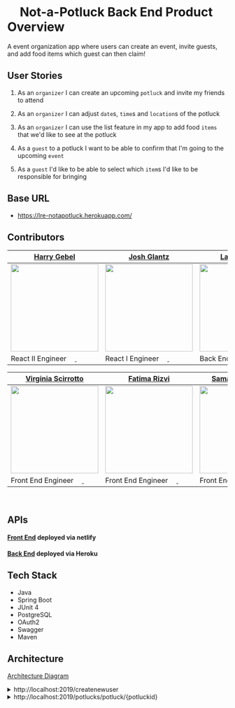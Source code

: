 # <span role="image" aria-label="🥘" style="font-family: &quot;Apple Color Emoji&quot;, &quot;Segoe UI Emoji&quot;, NotoColorEmoji, &quot;Noto Color Emoji&quot;, &quot;Segoe UI Symbol&quot;, &quot;Android Emoji&quot;, EmojiSymbols; line-height: 1em;">🥘</span> Not-a-Potluck Back End Product Overview

A event organization app where users can create an event, invite guests, and add food items which guest can then claim!

## User Stories
1. As an `organizer` I can create an upcoming `potluck` and invite my friends to attend

2. As an `organizer` I can adjust `date`s, `time`s and `location`s of the potluck

3. As an `organizer` I can use the list feature in my app to add food `items` that we'd like to see at the potluck

4. As a `guest` to a potluck I want to be able to confirm that I'm going to the upcoming `event`

5. As a `guest` I'd like to be able to select which `item`s I'd like to be responsible for bringing

## Base URL
- https://lre-notapotluck.herokuapp.com/

## Contributors

| [Harry Gebel](https://github.com/HarryHenryGebel)                                                                                                                     | [Josh Glantz](https://github.com/Jahteo)                                                                                                                     | [Lauren Emick](https://github.com/laurenemick)                                                                                                                     | [Ava Wingfield](https://github.com/avawing)                                                                                                                     |  
|-----------------------------------------------------------------------------------------------------------------------------------------------------------------|----------------------------------------------------------------------------------------------------------------------------------------------------------------------|-----------------------------------------------------------------------------------------------------------------------------------------------------------------|----------------------------------------------------------------------------------------------------------------------------------------------------------------------|
| [<img src="https://avatars3.githubusercontent.com/u/1482486?s=460&u=7d08f54ec0a05764e016399e3a404b3831c08331&v=4" width = "200" />](https://github.com/HarryHenryGebel) | [<img src="https://avatars3.githubusercontent.com/u/65362632?s=460&u=d3fe1f25d6d736abb735bfaaa07bdc19bc0e850d&v=4" width = "200" />](https://github.com/Jahteo) | [<img src="https://avatars0.githubusercontent.com/u/64444915?s=460&u=a9c3af2aa4f156e00677aef2e7fd2b210898c311&v=4" width = "200" />](https://github.com/laurenemick) | [<img src="https://avatars1.githubusercontent.com/u/64428775?s=460&u=b978293f3ab12800a3f6d3caf917e22fe4de55a1&v=4" width = "200" />](https://github.com/avawing) |
|                                   React II Engineer    [<img src="https://github.com/favicon.ico" width="15"> ](https://github.com/HarryHenryGebel)   [ <img src="https://static.licdn.com/sc/h/al2o9zrvru7aqj8e1x2rzsrca" width="15"> ](https://www.linkedin.com/in/harryhenrygebel/)                                     |                          React I Engineer              [<img src="https://github.com/favicon.ico" width="15"> ](https://github.com/Jahteo)     [ <img src="https://static.licdn.com/sc/h/al2o9zrvru7aqj8e1x2rzsrca" width="15"> ](https://www.linkedin.com/in/josh-glantzhucks/)                                     |                                 Back End Engineer      [<img src="https://github.com/favicon.ico" width="15"> ](https://github.com/laurenemick)   [ <img src="https://static.licdn.com/sc/h/al2o9zrvru7aqj8e1x2rzsrca" width="15"> ](https://www.linkedin.com/in/laurenemick/)                                     |                                    React II Engineer   [<img src="https://github.com/favicon.ico" width="15"> ](https://github.com/avawing)   [ <img src="https://static.licdn.com/sc/h/al2o9zrvru7aqj8e1x2rzsrca" width="15"> ](https://www.linkedin.com/in/avawingfield/)                                     |
                   

| [Virginia Scirrotto](https://github.com/c0d3-vp)                                                                                                                     | [Fatima Rizvi](https://github.com/fatima-rizvi)                                                                                                                     | [Samantha Dutcher](https://github.com/Samantha-Dutcher1986)                                                                                                                     |  
|-----------------------------------------------------------------------------------------------------------------------------------------------------------------|----------------------------------------------------------------------------------------------------------------------------------------------------------------------|----------------------------------------------------------------------------------------------------------------------------------------------------------------------|
| [<img src="https://avatars3.githubusercontent.com/u/42188072?s=460&u=2ada381430d55b71c5edd97770e4c8e61f7eedc1&v=4" width = "200" />](https://github.com/c0d3-vp) | [<img src="https://avatars2.githubusercontent.com/u/68958153?s=460&u=df691c22c18efbffeabb1a3cae329d3b08e6d768&v=4" width = "200" />](https://github.com/fatima-rizvi)                | [<img src="https://avatars2.githubusercontent.com/u/68967583?s=460&u=ccb7bbd7643ed7994f0d2882eca812a9968968b1&v=4" width = "200" />](https://github.com/Samantha-Dutcher1986) |
|                                Front End Engineer       [<img src="https://github.com/favicon.ico" width="15"> ](https://github.com/c0d3-vp)   [ <img src="https://static.licdn.com/sc/h/al2o9zrvru7aqj8e1x2rzsrca" width="15"> ](https://www.linkedin.com/in/virginia-a-scirrotto-60b072163/)                                     |                               Front End Engineer        [<img src="https://github.com/favicon.ico" width="15"> ](https://github.com/fatima-rizvi)  [ <img src="https://static.licdn.com/sc/h/al2o9zrvru7aqj8e1x2rzsrca" width="15"> ](https://www.linkedin.com/in/fatima-rizvi/)                                        |                                   Front End Engineer    [<img src="https://github.com/favicon.ico" width="15"> ](https://github.com/Samantha-Dutcher1986)     [ <img src="https://static.licdn.com/sc/h/al2o9zrvru7aqj8e1x2rzsrca" width="15"> ](https://www.linkedin.com/in/samantha-dutcher-1580951b4/)                                  |
      
<br>

## APIs

#### [Front End](https://not-a-potluck.gebel.tech/) deployed via netlify

#### [Back End](https://lre-notapotluck.herokuapp.com/) deployed via Heroku

## Tech Stack
- Java
- Spring Boot
- JUnit 4
- PostgreSQL
- OAuth2
- Swagger
- Maven

## Architecture

[Architecture Diagram](tbd)

<details>
<summary>http://localhost:2019/createnewuser</summary>
```JSON
{
  "username": "ava",
  "password": "password",
  "primaryemail": "ava@ava.com",
  "imageurl": "https://avatars1.githubusercontent.com/u/64428775?s=460&u=b978293f3ab12800a3f6d3caf917e22fe4de55a1&v=4"
}
```
</details>
  
<details>
<summary>http://localhost:2019/potlucks/potluck/{potluckid}</summary>
```JSON
{
"user": {"userid": 2},
"eventname": "test",
"date": "09/01/2020",
"time": "11:30am",
"location": "test",
"description": "test"
}
}
```
</details>

